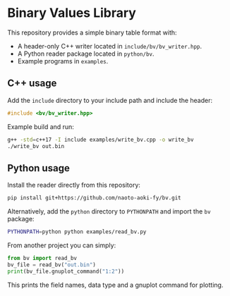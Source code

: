 # Binary Values Library

This repository provides a simple binary table format with:

- A header-only C++ writer located in `include/bv/bv_writer.hpp`.
- A Python reader package located in `python/bv`.
- Example programs in `examples`.

## C++ usage

Add the `include` directory to your include path and include the header:

```cpp
#include <bv/bv_writer.hpp>
```

Example build and run:

```bash
g++ -std=c++17 -I include examples/write_bv.cpp -o write_bv
./write_bv out.bin
```

## Python usage

Install the reader directly from this repository:

```bash
pip install git+https://github.com/naoto-aoki-fy/bv.git
```

Alternatively, add the `python` directory to `PYTHONPATH` and import the `bv` package:

```bash
PYTHONPATH=python python examples/read_bv.py
```

From another project you can simply:

```python
from bv import read_bv
bv_file = read_bv("out.bin")
print(bv_file.gnuplot_command("1:2"))
```

This prints the field names, data type and a gnuplot command for plotting.
